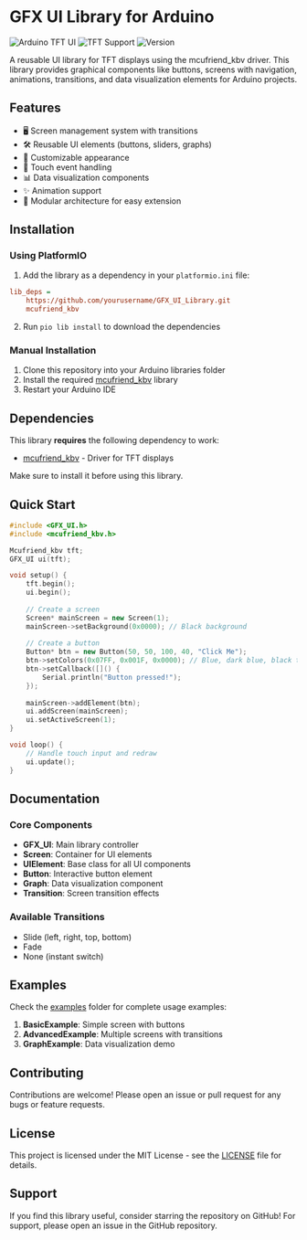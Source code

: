 # GFX UI Library for Arduino

![Arduino TFT UI](https://img.shields.io/badge/Platform-Arduino-blue)
![TFT Support](https://img.shields.io/badge/Driver-mcufriend__kbv-green)
![Version](https://img.shields.io/badge/Version-0.1.0-orange)

A reusable UI library for TFT displays using the mcufriend_kbv driver. This library provides graphical components like buttons, screens with navigation, animations, transitions, and data visualization elements for Arduino projects.

## Features

- 🖥️ Screen management system with transitions
- 🛠️ Reusable UI elements (buttons, sliders, graphs)
- 🎨 Customizable appearance
- 🔄 Touch event handling
- 📊 Data visualization components
- ✨ Animation support
- 🧩 Modular architecture for easy extension

## Installation

### Using PlatformIO

1. Add the library as a dependency in your `platformio.ini` file:

```ini
lib_deps =
    https://github.com/yourusername/GFX_UI_Library.git
    mcufriend_kbv
```

2. Run `pio lib install` to download the dependencies

### Manual Installation

1. Clone this repository into your Arduino libraries folder
2. Install the required [mcufriend_kbv](https://github.com/prenticedavid/MCUFRIEND_kbv) library
3. Restart your Arduino IDE

## Dependencies

This library **requires** the following dependency to work:

- [mcufriend_kbv](https://github.com/prenticedavid/MCUFRIEND_kbv) - Driver for TFT displays

Make sure to install it before using this library.

## Quick Start

```cpp
#include <GFX_UI.h>
#include <mcufriend_kbv.h>

Mcufriend_kbv tft;
GFX_UI ui(tft);

void setup() {
    tft.begin();
    ui.begin();
    
    // Create a screen
    Screen* mainScreen = new Screen(1);
    mainScreen->setBackground(0x0000); // Black background
    
    // Create a button
    Button* btn = new Button(50, 50, 100, 40, "Click Me");
    btn->setColors(0x07FF, 0x001F, 0x0000); // Blue, dark blue, black text
    btn->setCallback([]() {
        Serial.println("Button pressed!");
    });
    
    mainScreen->addElement(btn);
    ui.addScreen(mainScreen);
    ui.setActiveScreen(1);
}

void loop() {
    // Handle touch input and redraw
    ui.update();
}
```

## Documentation

### Core Components

- **GFX_UI**: Main library controller
- **Screen**: Container for UI elements
- **UIElement**: Base class for all UI components
- **Button**: Interactive button element
- **Graph**: Data visualization component
- **Transition**: Screen transition effects

### Available Transitions

- Slide (left, right, top, bottom)
- Fade
- None (instant switch)

## Examples

Check the [examples](examples/) folder for complete usage examples:

1. **BasicExample**: Simple screen with buttons
2. **AdvancedExample**: Multiple screens with transitions
3. **GraphExample**: Data visualization demo

## Contributing

Contributions are welcome! Please open an issue or pull request for any bugs or feature requests.

## License

This project is licensed under the MIT License - see the [LICENSE](LICENSE) file for details.

## Support

If you find this library useful, consider starring the repository on GitHub! For support, please open an issue in the GitHub repository.